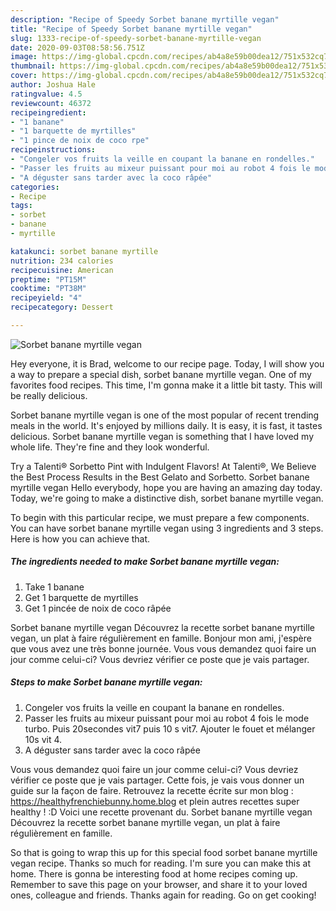 ```yaml
---
description: "Recipe of Speedy Sorbet banane myrtille vegan"
title: "Recipe of Speedy Sorbet banane myrtille vegan"
slug: 1333-recipe-of-speedy-sorbet-banane-myrtille-vegan
date: 2020-09-03T08:58:56.751Z
image: https://img-global.cpcdn.com/recipes/ab4a8e59b00dea12/751x532cq70/sorbet-banane-myrtille-vegan-photo-principale-de-la-recette.jpg
thumbnail: https://img-global.cpcdn.com/recipes/ab4a8e59b00dea12/751x532cq70/sorbet-banane-myrtille-vegan-photo-principale-de-la-recette.jpg
cover: https://img-global.cpcdn.com/recipes/ab4a8e59b00dea12/751x532cq70/sorbet-banane-myrtille-vegan-photo-principale-de-la-recette.jpg
author: Joshua Hale
ratingvalue: 4.5
reviewcount: 46372
recipeingredient:
- "1 banane"
- "1 barquette de myrtilles"
- "1 pince de noix de coco rpe"
recipeinstructions:
- "Congeler vos fruits la veille en coupant la banane en rondelles."
- "Passer les fruits au mixeur puissant pour moi au robot 4 fois le mode turbo. Puis 20secondes vit7 puis 10 s vit7. Ajouter le fouet et mélanger 10s vit 4."
- "A déguster sans tarder avec la coco râpée"
categories:
- Recipe
tags:
- sorbet
- banane
- myrtille

katakunci: sorbet banane myrtille 
nutrition: 234 calories
recipecuisine: American
preptime: "PT15M"
cooktime: "PT38M"
recipeyield: "4"
recipecategory: Dessert

---
```



![Sorbet banane myrtille vegan](https://img-global.cpcdn.com/recipes/ab4a8e59b00dea12/751x532cq70/sorbet-banane-myrtille-vegan-photo-principale-de-la-recette.jpg)

Hey everyone, it is Brad, welcome to our recipe page. Today, I will show you a way to prepare a special dish, sorbet banane myrtille vegan. One of my favorites food recipes. This time, I'm gonna make it a little bit tasty. This will be really delicious.

Sorbet banane myrtille vegan is one of the most popular of recent trending meals in the world. It's enjoyed by millions daily. It is easy, it is fast, it tastes delicious. Sorbet banane myrtille vegan is something that I have loved my whole life. They're fine and they look wonderful.

Try a Talenti® Sorbetto Pint with Indulgent Flavors! At Talenti®, We Believe the Best Process Results in the Best Gelato and Sorbetto. Sorbet banane myrtille vegan Hello everybody, hope you are having an amazing day today. Today, we&#39;re going to make a distinctive dish, sorbet banane myrtille vegan.


To begin with this particular recipe, we must prepare a few components. You can have sorbet banane myrtille vegan using 3 ingredients and 3 steps. Here is how you can achieve that.

<!--inarticleads1-->

##### The ingredients needed to make Sorbet banane myrtille vegan:

1. Take 1 banane
1. Get 1 barquette de myrtilles
1. Get 1 pincée de noix de coco râpée


Sorbet banane myrtille vegan Découvrez la recette sorbet banane myrtille vegan, un plat à faire régulièrement en famille. Bonjour mon ami, j&#39;espère que vous avez une très bonne journée. Vous vous demandez quoi faire un jour comme celui-ci? Vous devriez vérifier ce poste que je vais partager. 

<!--inarticleads2-->

##### Steps to make Sorbet banane myrtille vegan:

1. Congeler vos fruits la veille en coupant la banane en rondelles.
1. Passer les fruits au mixeur puissant pour moi au robot 4 fois le mode turbo. Puis 20secondes vit7 puis 10 s vit7. Ajouter le fouet et mélanger 10s vit 4.
1. A déguster sans tarder avec la coco râpée


Vous vous demandez quoi faire un jour comme celui-ci? Vous devriez vérifier ce poste que je vais partager. Cette fois, je vais vous donner un guide sur la façon de faire. Retrouvez la recette écrite sur mon blog : https://healthyfrenchiebunny.home.blog et plein autres recettes super healthy ! :D Voici une recette provenant du. Sorbet banane myrtille vegan Découvrez la recette sorbet banane myrtille vegan, un plat à faire régulièrement en famille. 

So that is going to wrap this up for this special food sorbet banane myrtille vegan recipe. Thanks so much for reading. I'm sure you can make this at home. There is gonna be interesting food at home recipes coming up. Remember to save this page on your browser, and share it to your loved ones, colleague and friends. Thanks again for reading. Go on get cooking!
